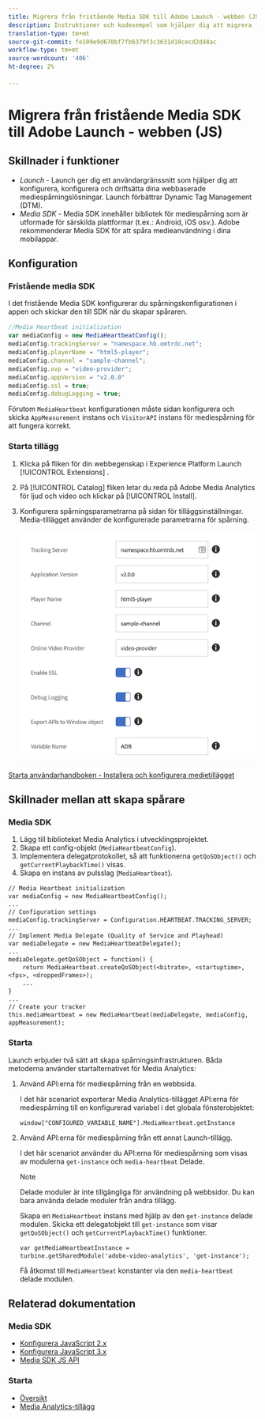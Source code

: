 ```yaml
---
title: Migrera från fristående Media SDK till Adobe Launch - webben (JS)
description: Instruktioner och kodexempel som hjälper dig att migrera från Media SDK till Launch.
translation-type: tm+mt
source-git-commit: fe109e9d670bf7fb6379f3c3631d10cecd2d48ac
workflow-type: tm+mt
source-wordcount: '406'
ht-degree: 2%

---
```



# Migrera från fristående Media SDK till Adobe Launch - webben (JS)

## Skillnader i funktioner

* *Launch* - Launch ger dig ett användargränssnitt som hjälper dig att konfigurera, konfigurera och driftsätta dina webbaserade mediespårningslösningar. Launch förbättrar Dynamic Tag Management (DTM).
* *Media SDK* - Media SDK innehåller bibliotek för mediespårning som är utformade för särskilda plattformar (t.ex.: Android, iOS osv.). Adobe rekommenderar Media SDK för att spåra medieanvändning i dina mobilappar.

## Konfiguration

### Fristående media SDK

I det fristående Media SDK konfigurerar du spårningskonfigurationen i appen och skickar den till SDK när du skapar spåraren.

```javascript
//Media Heartbeat initialization
var mediaConfig = new MediaHeartbeatConfig();
mediaConfig.trackingServer = "namespace.hb.omtrdc.net";
mediaConfig.playerName = "html5-player";
mediaConfig.channel = "sample-channel";
mediaConfig.ovp = "video-provider";
mediaConfig.appVersion = "v2.0.0"
mediaConfig.ssl = true;
mediaConfig.debugLogging = true;
```

Förutom `MediaHeartbeat` konfigurationen måste sidan konfigurera och skicka `AppMeasurement` instans och `VisitorAPI` instans för mediespårning för att fungera korrekt.

### Starta tillägg

1. Klicka på fliken för din webbegenskap i Experience Platform Launch [!UICONTROL Extensions] .
1. På [!UICONTROL Catalog] fliken letar du reda på Adobe Media Analytics för ljud och video och klickar på [!UICONTROL Install].
1. Konfigurera spårningsparametrarna på sidan för tilläggsinställningar.
Media-tillägget använder de konfigurerade parametrarna för spårning.

   ![](assets/launch_config_js.png)

[Starta användarhandboken - Installera och konfigurera medietillägget](https://docs.adobe.com/content/help/en/launch/using/extensions-ref/adobe-extension/media-analytics-extension/overview.html#install-and-configure-the-ma-extension)

## Skillnader mellan att skapa spårare

### Media SDK

1. Lägg till biblioteket Media Analytics i utvecklingsprojektet.
1. Skapa ett config-objekt (`MediaHeartbeatConfig`).
1. Implementera delegatprotokollet, så att funktionerna `getQoSObject()` och `getCurrentPlaybackTime()` visas.
1. Skapa en instans av pulsslag (`MediaHeartbeat`).

```
// Media Heartbeat initialization
var mediaConfig = new MediaHeartbeatConfig();
...
// Configuration settings
mediaConfig.trackingServer = Configuration.HEARTBEAT.TRACKING_SERVER;
...
// Implement Media Delegate (Quality of Service and Playhead)
var mediaDelegate = new MediaHeartbeatDelegate();
...
mediaDelegate.getQoSObject = function() {
    return MediaHeartbeat.createQoSObject(<bitrate>, <startuptime>, <fps>, <droppedFrames>);
    ...
}
...
// Create your tracker
this.mediaHeartbeat = new MediaHeartbeat(mediaDelegate, mediaConfig, appMeasurement);
```

<!--  Dead Link - from 2019 - can't locate where this should go
[Media SDK - Tracker Creation](https://docs.adobe.com/content/help/en/media-analytics/using/sdk-implement/cookbook/sdk-vs-launch-qoe.html) -->

### Starta

Launch erbjuder två sätt att skapa spårningsinfrastrukturen. Båda metoderna använder startalternativet för Media Analytics:

1. Använd API:erna för mediespårning från en webbsida.

   I det här scenariot exporterar Media Analytics-tillägget API:erna för mediespårning till en konfigurerad variabel i det globala fönsterobjektet:

   ```
   window["CONFIGURED_VARIABLE_NAME"].MediaHeartbeat.getInstance
   ```

1. Använd API:erna för mediespårning från ett annat Launch-tillägg.

   I det här scenariot använder du API:erna för mediespårning som visas av modulerna `get-instance` och `media-heartbeat` Delade.

   >[!NOTE]
   >
   >Delade moduler är inte tillgängliga för användning på webbsidor. Du kan bara använda delade moduler från andra tillägg.

   Skapa en `MediaHeartbeat` instans med hjälp av den `get-instance` delade modulen.
Skicka ett delegatobjekt till `get-instance` som visar `getQoSObject()` och `getCurrentPlaybackTime()` funktioner.

   ```
   var getMediaHeartbeatInstance =
   turbine.getSharedModule('adobe-video-analytics', 'get-instance');
   ```

   Få åtkomst till `MediaHeartbeat` konstanter via den `media-heartbeat` delade modulen.

## Relaterad dokumentation

### Media SDK

* [Konfigurera JavaScript 2.x](/help/sdk-implement/setup/setup-javascript/set-up-js-2.md)
* [Konfigurera JavaScript 3.x](/help/sdk-implement/setup/setup-javascript/set-up-js-3.md)
* [Media SDK JS API](https://adobe-marketing-cloud.github.io/media-sdks/reference/javascript/MediaHeartbeat.html)

### Starta

* [Översikt](https://docs.adobe.com/content/help/en/launch/using/overview.html)
* [Media Analytics-tillägg](https://docs.adobe.com/content/help/en/launch/using/extensions-ref/adobe-extension/media-analytics-extension/overview.html)
